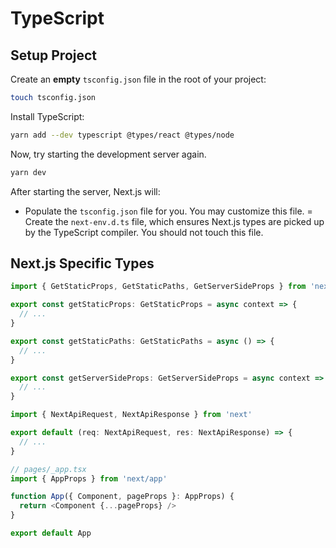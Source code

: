 # TypeScript

## Setup Project

Create an **empty** `tsconfig.json` file in the root of your project:

```sh
touch tsconfig.json
```

Install TypeScript:

```sh
yarn add --dev typescript @types/react @types/node
```

Now, try starting the development server again.

```sh
yarn dev
```

After starting the server, Next.js will:

- Populate the `tsconfig.json` file for you. You may customize this file.
= Create the `next-env.d.ts` file, which ensures Next.js types are picked up by the TypeScript compiler. You should not touch this file.


## Next.js Specific Types

```ts
import { GetStaticProps, GetStaticPaths, GetServerSideProps } from 'next'

export const getStaticProps: GetStaticProps = async context => {
  // ...
}

export const getStaticPaths: GetStaticPaths = async () => {
  // ...
}

export const getServerSideProps: GetServerSideProps = async context => {
  // ...
}
```

```ts
import { NextApiRequest, NextApiResponse } from 'next'

export default (req: NextApiRequest, res: NextApiResponse) => {
  // ...
}
```

```ts
// pages/_app.tsx
import { AppProps } from 'next/app'

function App({ Component, pageProps }: AppProps) {
  return <Component {...pageProps} />
}

export default App
```
